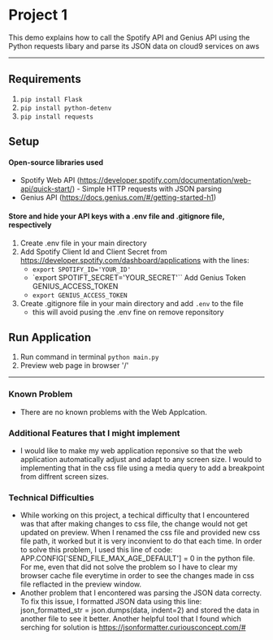 # Project 1
This demo explains how to call the Spotify API and Genius API using the Python requests libary and parse its JSON data on cloud9 services on aws

---

## Requirements
1. `pip install Flask`
2. `pip install python-detenv`
3. `pip install requests`

## Setup

#### Open-source libraries used
- Spotify Web API (https://developer.spotify.com/documentation/web-api/quick-start/) - Simple HTTP requests with JSON parsing
- Genius API (https://docs.genius.com/#/getting-started-h1)

#### Store and hide your API keys with a .env file and .gitignore file, respectively
1. Create .env file in your main directory
2. Add Spotify Client Id and Client Secret from https://developer.spotify.com/dashboard/applications with the lines:
    * `export SPOTIFY_ID='YOUR_ID'`
    * `export SPOTIFT_SECRET='YOUR_SECRET'``
   Add Genius Token GENIUS_ACCESS_TOKEN
    * `export GENIUS_ACCESS_TOKEN`
3. Create .gitignore file in your main directory and add `.env` to the file
    * this will avoid pusing the .env fine on remove reponsitory


## Run Application
1. Run command in terminal `python main.py`
2. Preview web page in browser '/'

---
### Known Problem
- There are no known problems with the Web Applcation.

### Additional Features that I might implement
- I would like to make my web application reponsive so that the web application automatically adjust and adapt to any screen size. I would to implementing that in the css file using a media query to add a breakpoint from diffrent screen sizes.
  
### Technical Difficulties
- While working on this project, a techical difficulty that I encountered was that after making changes to css file, the change would not get updated on preview. When I renamed the css file and provided new css file path, it worked but it is very inconvient to do that each time. In order to solve this problem, I used this line of code: APP.CONFIG['SEND_FILE_MAX_AGE_DEFAULT'] = 0 in the python file. For me, even that did not solve the problem so I have to clear my browser cache file everytime in order to see the changes made in css file reflacted in the preview window.
- Another problem that I encontered was parsing the JSON data correcty. To fix this issue, I formatted JSON data using this line:     json_formatted_str = json.dumps(data, indent=2) and stored the data in another file to see it better. Another helpful tool that I found which serching for solution is https://jsonformatter.curiousconcept.com/#


